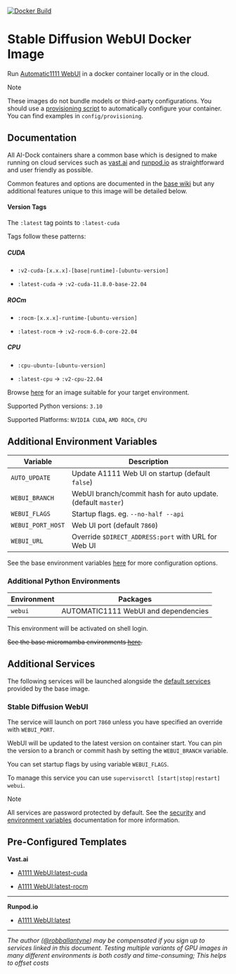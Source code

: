 [![Docker Build](https://github.com/ai-dock/stable-diffusion-webui/actions/workflows/docker-build.yml/badge.svg)](https://github.com/ai-dock/stable-diffusion-webui/actions/workflows/docker-build.yml)

# Stable Diffusion WebUI Docker Image

Run [Automatic1111 WebUI](https://github.com/AUTOMATIC1111/stable-diffusion-webui) in a docker container locally or in the cloud.

>[!NOTE]  
>These images do not bundle models or third-party configurations. You should use a [provisioning script](https://github.com/ai-dock/base-image/wiki/4.0-Running-the-Image#provisioning-script) to automatically configure your container. You can find examples in `config/provisioning`.

## Documentation

All AI-Dock containers share a common base which is designed to make running on cloud services such as [vast.ai](https://link.ai-dock.org/vast.ai) and [runpod.io](https://link.ai-dock.org/template) as straightforward and user friendly as possible.

Common features and options are documented in the [base wiki](https://github.com/ai-dock/base-image/wiki) but any additional features unique to this image will be detailed below.


#### Version Tags

The `:latest` tag points to `:latest-cuda`

Tags follow these patterns:

##### _CUDA_
- `:v2-cuda-[x.x.x]-[base|runtime]-[ubuntu-version]`

- `:latest-cuda` &rarr; `:v2-cuda-11.8.0-base-22.04`

##### _ROCm_
- `:rocm-[x.x.x]-runtime-[ubuntu-version]`

- `:latest-rocm` &rarr; `:v2-rocm-6.0-core-22.04`

##### _CPU_
- `:cpu-ubuntu-[ubuntu-version]`

- `:latest-cpu` &rarr; `:v2-cpu-22.04` 

Browse [here](https://github.com/ai-dock/stable-diffusion-webui/pkgs/container/stable-diffusion-webui) for an image suitable for your target environment.

Supported Python versions: `3.10`

Supported Platforms: `NVIDIA CUDA`, `AMD ROCm`, `CPU`

## Additional Environment Variables

| Variable                 | Description |
| ------------------------ | ----------- |
| `AUTO_UPDATE`            | Update A1111 Web UI on startup (default `false`) |
| `WEBUI_BRANCH`           | WebUI branch/commit hash for auto update. (default `master`) |
| `WEBUI_FLAGS`            | Startup flags. eg. `--no-half --api` |
| `WEBUI_PORT_HOST`        | Web UI port (default `7860`) |
| `WEBUI_URL`              | Override `$DIRECT_ADDRESS:port` with URL for Web UI |

See the base environment variables [here](https://github.com/ai-dock/base-image/wiki/2.0-Environment-Variables) for more configuration options.

### Additional Python Environments

| Environment    | Packages |
| -------------- | ----------------------------------------- |
| `webui`        | AUTOMATIC1111 WebUI and dependencies |

This environment will be activated on shell login.

~~See the base micromamba environments [here](https://github.com/ai-dock/base-image/wiki/1.0-Included-Software#installed-micromamba-environments).~~


## Additional Services

The following services will be launched alongside the [default services](https://github.com/ai-dock/base-image/wiki/1.0-Included-Software) provided by the base image.

### Stable Diffusion WebUI

The service will launch on port `7860` unless you have specified an override with `WEBUI_PORT`.

WebUI will be updated to the latest version on container start. You can pin the version to a branch or commit hash by setting the `WEBUI_BRANCH` variable.

You can set startup flags by using variable `WEBUI_FLAGS`.

To manage this service you can use `supervisorctl [start|stop|restart] webui`.

>[!NOTE]
>All services are password protected by default. See the [security](https://github.com/ai-dock/base-image/wiki#security) and [environment variables](https://github.com/ai-dock/base-image/wiki/2.0-Environment-Variables) documentation for more information.


## Pre-Configured Templates

**Vast.​ai**

- [A1111 WebUI:latest-cuda](https://link.ai-dock.org/template-vast-sd-webui)

- [A1111 WebUI:latest-rocm](https://link.ai-dock.org/template-vast-sd-webui-rocm)

---

**Runpod.​io**

- [A1111 WebUI:latest](https://link.ai-dock.org/template-runpod-sd-webui)

---

_The author ([@robballantyne](https://github.com/robballantyne)) may be compensated if you sign up to services linked in this document. Testing multiple variants of GPU images in many different environments is both costly and time-consuming; This helps to offset costs_